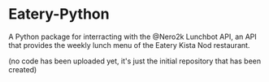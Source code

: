 # Eatery-Python
A Python package for interracting with the @Nero2k Lunchbot API, an API that provides the weekly lunch menu of the Eatery Kista Nod restaurant.

(no code has been uploaded yet, it's just the initial repository that has been created)
